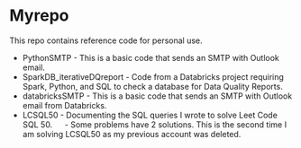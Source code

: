 # Myrepo

This repo contains reference code for personal use.

- PythonSMTP - This is a basic code that sends an SMTP with Outlook email.
- SparkDB_iterativeDQreport - Code from a Databricks project requiring Spark, Python, and SQL to check a database for Data Quality Reports.
- databricksSMTP - This is a basic code that sends an SMTP with Outlook email from Databricks.
- LCSQL50 - Documenting the SQL queries I wrote to solve Leet Code SQL 50.
&emsp; - Some problems have 2 solutions. This is the second time I am solving LCSQL50 as my previous account was deleted.
